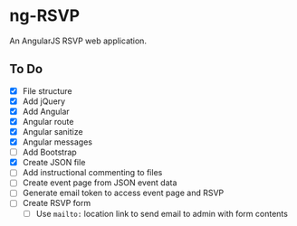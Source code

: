 # ng-RSVP

An AngularJS RSVP web application.

## To Do

- [x] File structure
 - [x] Add jQuery
 - [x] Add Angular
 - [x] Angular route
 - [x] Angular sanitize
 - [x] Angular messages
- [ ] Add Bootstrap
- [x] Create JSON file
- [ ] Add instructional commenting to files
- [ ] Create event page from JSON event data
- [ ] Generate email token to access event page and RSVP
- [ ] Create RSVP form
  - [ ] Use `mailto:` location link to send email to admin with form contents